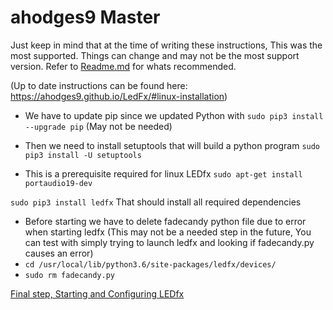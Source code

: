 # ahodges9 Master

Just keep in mind that at the time of writing these instructions, This was the most supported. Things can change and may not be the most support version. Refer to [Readme.md](/README.md) for whats recommended.

(Up to date instructions can be found here: https://ahodges9.github.io/LedFx/#linux-installation)

* We have to update pip since we updated Python with `sudo pip3 install --upgrade pip` (May not be needed)

* Then we need to install setuptools that will build a python program `sudo pip3 install -U setuptools`

* This is a prerequisite required for linux LEDfx `sudo apt-get install portaudio19-dev`

`sudo pip3 install ledfx`
That should install all required dependencies

* Before starting we have to delete fadecandy python file due to error when starting ledfx (This may not be a needed step in the future, You can test with simply trying to launch ledfx and looking if fadecandy.py causes an error)
* `cd /usr/local/lib/python3.6/site-packages/ledfx/devices/`
* `sudo rm fadecandy.py`

[Final step, Starting and Configuring LEDfx](/Starting%20and%20Configuring%20LEDfx.md)
